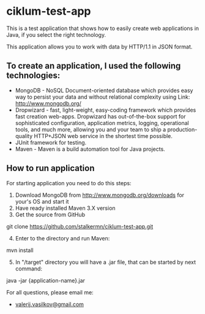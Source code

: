 ciklum-test-app
===============
This is a test application that shows how to easily create web applications in Java, if you select the right technology. 

This application allows you to work with data by HTTP/1.1 in JSON format.

To create an application, I used the following technologies:
-------------------------
* MongoDB - NoSQL Document-oriented database which provides easy way to persist your data and without relational    complexity using
Link: http://www.mongodb.org/
* Dropwizard - fast, light-weight, easy-coding framework which provides fast creation web-apps. Dropwizard has out-of-the-box support for sophisticated configuration, application metrics, logging, operational tools, and much more, allowing you and your team to ship a production-quality HTTP+JSON web service in the shortest time possible.
* JUnit framework for testing.
* Maven - Maven is a build automation tool for Java projects.

How to run application
-------------------------
For starting application you need to do this steps:
1.  Download MongoDB from http://www.mongodb.org/downloads for your's OS and start it
2.  Have ready installed Maven 3.X version
3.  Get the source from GitHub
  
  git clone https://github.com/stalkermn/ciklum-test-app.git

4.  Enter to the directory and run Maven:
  
  mvn install

5.  In "/target" directory you will have a .jar file, that can be started by next command:

  java -jar {application-name}.jar

For all questions, please email me: 
* valerij.vasilkov@gmail.com
